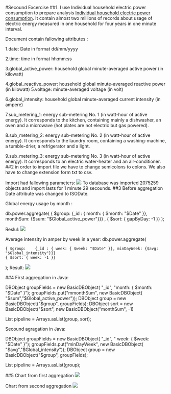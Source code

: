 #Secound Excercise
##1.
I use Individual household electric power consumption to prepare analysis  <a href="http://archive.ics.uci.edu/ml/datasets/Individual+household+electric+power+consumption">Individual household electric power consumption</a>. It contain almost two millions of records about usage of electric energy measured in one household for four years in one minute interval.

Document contain fallowing attributes :<p>
1.date: Date in format dd/mm/yyyy<p>
2.time: time in format hh:mm:ss<p>
3.global_active_power: household global minute-averaged active power (in kilowatt)<p>
4.global_reactive_power: household global minute-averaged reactive power (in kilowatt)
5.voltage: minute-averaged voltage (in volt)<p>
6.global_intensity: household global minute-averaged current intensity (in ampere)<p>
7.sub_metering_1: energy sub-metering No. 1 (in watt-hour of active energy). It corresponds to the kitchen, containing mainly a dishwasher, an oven and a microwave (hot plates are not electric but gas powered).<p>
8.sub_metering_2: energy sub-metering No. 2 (in watt-hour of active energy). It corresponds to the laundry room, containing a washing-machine, a tumble-drier, a refrigerator and a light.<p>
9.sub_metering_3: energy sub-metering No. 3 (in watt-hour of active energy). It corresponds to an electric water-heater and an air-conditioner.
##2
in order to import file we have to change semicolons to colons. We also have to change extension form txt to csv.<p>
Import had fallowing parameters:
![](https://cloud.githubusercontent.com/assets/5136443/5113012/7ddf8e96-702c-11e4-90c8-c0f8fcd86316.png)
To database was imported 2075259 objects and import lasts for 1 minute 29 secounds.
##3
Before aggregation Date attribute was changed to ISODate.

Global energy usage by month : <p>
db.power.aggregate(
  { $group:    {_id : { month: { $month: "$Date" }}, monthSum: {$sum: "$Global_active_power"}}} ,
     { $sort: { gapByDay: -1 }}
   );<p>
Reslul:
![](https://cloud.githubusercontent.com/assets/5136443/5114596/32e4f8c8-703a-11e4-926d-8187617b9f63.png)<p>
Average intensity in amper by week in a year:
db.power.aggregate(

    { $group:    {_id : { week: { $week: "$Date" }}, minDayWeek: {$avg: "$Global_intensity"}}}
    { $sort: { week: -1 }}

   );
Result: ![](https://cloud.githubusercontent.com/assets/5136443/5115130/e0bbe50c-703e-11e4-8153-c78a252a4445.png)

##4
First aggregation in Java:<p>
DBObject groupFields = new BasicDBObject( "_id", "month: { $month: "$Date" }");
groupFields.put("mmonthSum", new BasicDBObject( "$sum","$Global_active_power"));
DBObject group = new BasicDBObject("$group", groupFields);
DBObject sort = new BasicDBObject("$sort", new BasicDBObject("monthSum", -1)

List<DBObject> pipeline = Arrays.asList(group, sort);



Secound agragation in Java:<p>
DBObject groupFields = new BasicDBObject( "_id", " week: { $week: "$Date" }");
groupFields.put("minDayWeek", new BasicDBObject( "$avg","$Global_intensity"));
DBObject group = new BasicDBObject("$group", groupFields);

List<DBObject> pipeline = Arrays.asList(group);






##5
   Chart from first aggregation
   ![](https://cloud.githubusercontent.com/assets/5136443/5115350/722c5462-7040-11e4-96ec-4a8bf53a572b.png)<p>
   Chart from second aggregation
   ![](https://cloud.githubusercontent.com/assets/5136443/5115984/1d2704a2-7046-11e4-8acf-8bd86c02aa10.png)
